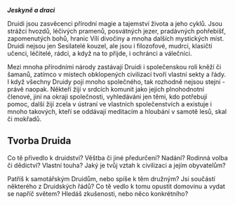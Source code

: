 
***Jeskyně a draci***

Druidi jsou zasvěcenci přírodní magie a tajemství života a jeho cyklů. Jsou strážci hvozdů, léčivých pramenů, posvátných jezer, pradávných pohřebišť, zapomenutých bohů, hranic Vílí divočiny a mnoha dalších mystických míst. Druidi nejsou jen Sesilatelé kouzel, ale jsou i filozofové, mudrci, klasičtí učenci, léčitelé, rádci, a když na to přijde, i ochránci a válečníci.

Mezi mnoha přírodními národy zastávají Druidi i společenskou roli kněží či šamanů, zatímco v místech obklopených civilizací tvoří vlastní sekty a řády. I když všechny Druidy pojí mnoho společného, tak rozhodně nejsou stejní - právě naopak. Někteří žijí v srdcích komunit jako jejich plnohodnotní členové, jiní na okraji společnosti, vyhledáváni jen těmi, kdo potřebují pomoc, další žijí zcela v ústraní ve vlastních společenstvích a existuje i mnoho takových, kteří se oddávají meditacím a hloubání v samotě lesů, skal či mokřadů.

## Tvorba Druida

Co tě přivedlo k druidství? Věštba či jiné předurčení? Nadání? Rodinná volba či dědictví? Vlastní touha? Jaký je tvůj vztah k civilizaci a jejím obyvatelům?

Patříš k samotářským Druidům, nebo spíše k těm družným? Jsi součástí některého z Druidských řádů? Co tě vedlo k tomu opustit domovinu a vydat se napříč světem? Hledáš zkušenosti, nebo něco konkrétního?
